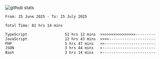 
![github stats](https://github-readme-stats.vercel.app/api?username=realmahd1&show_icons=true&theme=codeSTACKr&hide_rank=true&count_private=true)

<!--START_SECTION:waka-->

```txt
From: 25 June 2025 - To: 25 July 2025

Total Time: 81 hrs 14 mins

TypeScript                 51 hrs 12 mins  >>>>>>>>>>>>>>>>---------   63.03 %
JavaScript                 12 hrs 43 mins  >>>>---------------------   15.66 %
PHP                        5 hrs 47 mins   >>-----------------------   07.13 %
JSON                       3 hrs 44 mins   >------------------------   04.60 %
Bash                       3 hrs 14 mins   >------------------------   03.99 %
```

<!--END_SECTION:waka-->
